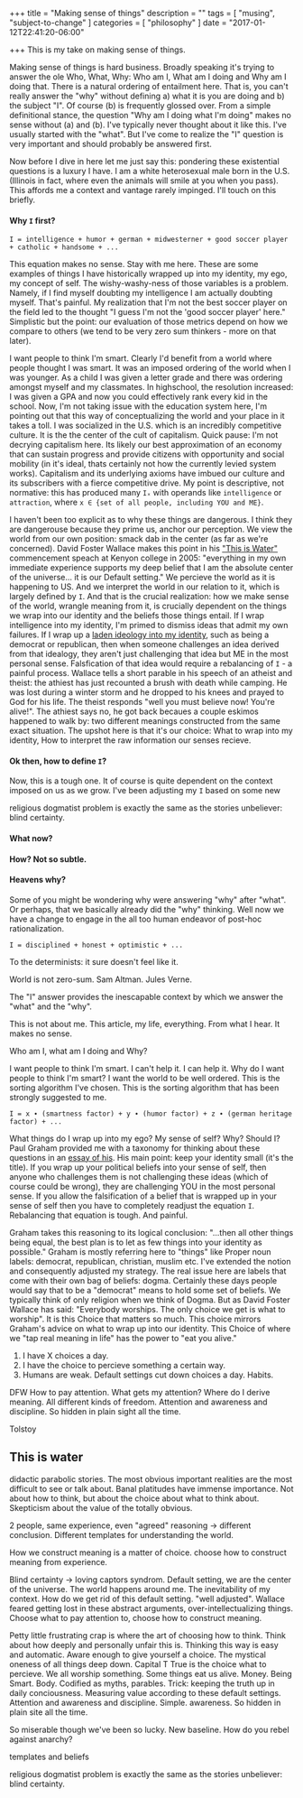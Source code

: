 +++
title = "Making sense of things"
description = ""
tags = [
    "musing",
    "subject-to-change"
]
categories = [
    "philosophy"
]
date = "2017-01-12T22:41:20-06:00"

+++
This is my take on making sense of things.

Making sense of things is hard business. Broadly speaking it's trying to answer the ole Who, What, Why: Who am I, What am I doing and Why am I doing that. There is a natural ordering of entailment here. That is, you can't really answer the "why" without defining a) what it is you are doing and b) the subject "I". Of course (b) is frequently glossed over. From a simple definitional stance, the question "Why am I doing what I'm doing" makes no sense without (a) and (b). I've typically never thought about it like this. I've usually started with the "what". But I've come to realize the "I" question is very important and should probably be answered first. 

Now before I dive in here let me just say this: pondering these existential questions is a luxury I have. I am a white heterosexual male born in the U.S. (Illinois in fact, where even the animals will smile at you when you pass). This affords me a context and vantage rarely impinged. I'll touch on this briefly.

#### Why `I` first?
```
I = intelligence + humor + german + midwesterner + good soccer player + catholic + handsome + ... 
```

This equation makes no sense. Stay with me here. These are some examples of things I have historically wrapped up into my identity, my ego, my concept of self. The wishy-washy-ness of those variables is a problem. Namely, if I find myself doubting my intelligence I am actually doubting myself. That's painful. My realization that I'm not the best soccer player on the field led to the thought "I guess I'm not the 'good soccer player' here." Simplistic but the point: our evaluation of those metrics depend on how we compare to others (we tend to be very zero sum thinkers - more on that later). 

I want people to think I'm smart. Clearly I'd benefit from a world where people thought I was smart. It was an imposed ordering of the world when I was younger. As a child I was given a letter grade and there was ordering amongst myself and my classmates. In highschool, the resolution increased: I was given a GPA and now you could effectively rank every kid in the school. Now, I'm not taking issue with the education system here, I'm pointing out that this way of conceptualizing the world and your place in it takes a toll. I was socialized in the  U.S. which is an incredibly competitive culture. It is the the center of the cult of capitalism. Quick pause: I'm not decrying capitalism here. Its likely our best approximation of an economy that can sustain progress and provide citizens with opportunity and social mobility (in it's ideal, thats certainly not how the currently levied system works). Capitalism and its underlying axioms have imbued our culture and its subscribers with a fierce competitive drive. My point is descriptive, not normative: this has produced many `Iₓ` with operands like `intelligence` or `attraction`, where `x ∈ {set of all people, including YOU and ME}`. 

I haven't been too explicit as to why these things are dangerous. I think they are dangerouse because they prime us, anchor our perception. We view the world from our own position: smack dab in the center (as far as we're concerned). David Foster Wallace makes this point in his ["This is Water"](https://www.youtube.com/watch?v=8CrOL-ydFMI) commencement speach at Kenyon college in 2005: "everything in my own immediate experience supports my deep belief that I am the absolute center of the universe... it is our Default setting." We percieve the world as it is happening to US. And we interpret the world in our relation to it, which is largely defined by `I`. And that is the crucial realization: how we make sense of the world, wrangle meaning from it, is crucially dependent on the things we wrap into our identity and the beliefs those things entail. If I wrap intelligence into my identity, I'm primed to dismiss ideas that admit my own failures. If I wrap up a [laden ideology into my identity](http://paulgraham.com/identity.html), such as being a democrat or republican, then when someone challenges an idea derived from that idealogy, they aren't just challenging that idea but ME in the most personal sense. Falsfication of that idea would require a rebalancing of `I` - a painful process. Wallace tells a short parable in his speech of an atheist and theist: the athiest has just recounted a brush with death while camping. He was lost during a winter storm and he dropped to his knees and prayed to God for his life. The theist responds "well you must believe now! You're alive!". The athiest says no, he got back becaues a couple eskimos happened to walk by: two different meanings constructed from the same exact situation. The upshot here is that it's our choice: What to wrap into my identity, How to interpret the raw information our senses recieve. 

#### Ok then, how to define `I`?

Now, this is a tough one. It of course is quite dependent on the context imposed on us as we grow. I've been adjusting my `I` based on some new 

religious dogmatist problem is exactly the same as the stories unbeliever: blind certainty.


#### What now?

#### How? Not so subtle.

#### Heavens why?

Some of you might be wondering why were answering "why" after "what". Or perhaps, that we basically already did the "why" thinking. Well now we have a change to engage in the all too human endeavor of post-hoc rationalization.
```
I = disciplined + honest + optimistic + ...
```

To the determinists: it sure doesn't feel like it.

World is not zero-sum. Sam Altman. Jules Verne.

The "I" answer provides the inescapable context by which we answer the "what" and the "why". 

This is not about me. This article, my life, everything. From what I hear. It makes no sense.

Who am I, what am I doing and Why?

I want people to think I'm smart. I can't help it. I can help it. Why do I want people to think I'm smart? I want the world to be well ordered. This is the sorting algorithm I've chosen. This is the sorting algorithm that has been strongly suggested to me.

```
I = x ∙ (smartness factor) + y ∙ (humor factor) + z ∙ (german heritage factor) + ...
```

What things do I wrap up into my ego? My sense of self? Why? Should I? Paul Graham provided me with a taxonomy for thinking about these questions in an [essay of his](http://paulgraham.com/identity.html). His main point: keep your identity small (it's the title). If you wrap up your political beliefs into your sense of self, then anyone who challenges them is not challenging these ideas (which of course could be wrong), they are challenging YOU in the most personal sense. If you allow the falsification of a belief that is wrapped up in your sense of self then you have to completely readjust the equation `I`. Rebalancing that equation is tough. And painful.

Graham takes this reasoning to its logical conclusion: "...then all other things being equal, the best plan is to let as few things into your identity as possible." Graham is mostly referring here to "things" like Proper noun labels: democrat, republican, christian, muslim etc. I've extended the notion and consequently adjusted my strategy. The real issue here are labels that come with their own bag of beliefs: dogma. Certainly these days people would say that to be a "democrat" means to hold some set of beliefs. We typically think of only religion when we think of Dogma. But as David Foster Wallace has said: "Everybody worships. The only choice we get is what to worship". It is this Choice that matters so much. This choice mirrors Graham's advice on what to wrap up into our identity. This Choice of where we "tap real meaning in life" has the power to "eat you alive."

1. I have X choices a day.
2. I have the choice to percieve something a certain way.
3. Humans are weak. Default settings cut down choices a day. Habits.

DFW
How to pay attention. What gets my attention? Where do I derive meaning. All different kinds of freedom. Attention and awareness and discipline. So hidden in plain sight all the time. 

Tolstoy

## This is water
didactic parabolic stories. The most obvious important realities are the most difficult to see or talk about. Banal platitudes have immense importance. Not about how to think, but about the choice about what to think about. Skepticism about the value of the totally obvious.

2 people, same experience, even "agreed" reasoning -> different conclusion. Different templates for understanding the world. 

How we construct meaning is a matter of choice.  choose how to construct meaning from experience.

Blind certainty -> loving captors syndrom. Default setting, we are the center of the universe. The world happens around me. The inevitability of my context. How do we get rid of this default setting. "well adjusted". Wallace feared getting lost in these abstract arguments, over-intellectualizing things. Choose what to pay attention to, choose how to construct meaning.

Petty little frustrating crap is where the art of choosing how to think. Think about how deeply and personally unfair this is. Thinking this way is easy and automatic. Aware enough to give yourself a choice. The mystical oneness of all things deep down. Capital T True is the choice what to percieve. We all worship something. Some things eat us alive. Money. Being Smart. Body. Codified as myths, parables. Trick: keeping the truth up in daily conciousness. Measuring value according to these default settings. Attention and awareness and discipline. Simple. awareness. So hidden in plain site all the time.

So miserable though we've been so lucky. New baseline. How do you rebel against anarchy?

templates and beliefs

religious dogmatist problem is exactly the same as the stories unbeliever: blind certainty.

